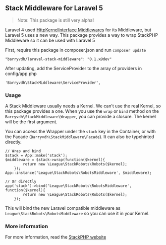 ## Stack Middleware for Laravel 5

> Note: This package is still very alpha!

Laravel 4 used [HttpKernelInterface Middlewares](http://stackphp.com/middlewares/) for its Middleware, but Laravel 5 uses a new way.
This package provides a way to wrap StackPHP Middleware so it can be used with Laravel 5

First, require this package in composer.json and run `composer update`

    "barryvdh/laravel-stack-middleware": "0.1.x@dev"

After updating, add the ServiceProvider to the array of providers in config/app.php

    'Barryvdh\StackMiddleware\ServiceProvider',

### Usage

A Stack Middleware usually needs a Kernel. We can't use the real Kernel, so this package provides a one.
When you use the `wrap` or `bind` method on the `Barryvdh\StackMiddleware\Wrapper`, you can provide a closure.
The kernel will be the first argument.

You can access the Wrapper under the `stack` key in the Container, or with the Facade (`Barryvdh\StackMiddleware\Facade`). It can also be typehinted directly.

    // Wrap and bind
    $stack = App::make('stack');
    $middleware = $stack->wrap(function($kernel){
			return new \League\StackRobots\Robots($kernel);
		});
    App::instance('League\StackRobots\RobotsMiddleware', $middleware);

    // Or directly
    app('stack')->bind('League\StackRobots\RobotsMiddleware', function($kernel){
			return new \League\StackRobots\Robots($kernel);
		});
        
This will bind the new Laravel compatible middleware as `League\StackRobots\RobotsMiddleware` so you can use it in your Kernel.
    
### More information
For more information, read the [StackPHP website](http://stackphp.com/)
